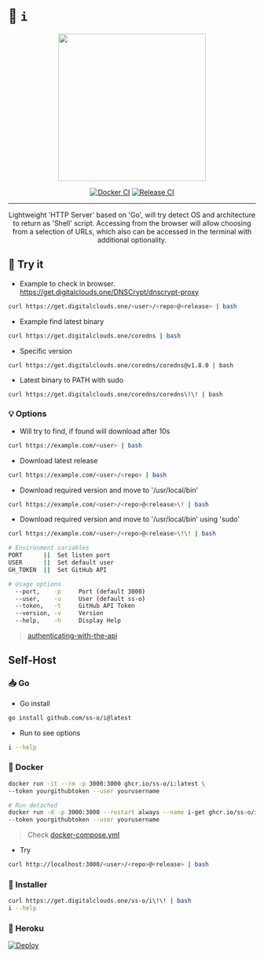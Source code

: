 # 🧰 `i`

<div align="center">

  <img src="https://g-assets.ss-o.workers.dev/img/digital-clouds/png/w600/600x600.png" width="300" height="300">
  
[![Docker CI](https://github.com/ss-o/i/actions/workflows/docker-publish.yml/badge.svg)](https://github.com/ss-o/i/actions/workflows/docker-publish.yml)
[![Release CI](https://github.com/ss-o/i/actions/workflows/release.yml/badge.svg)](https://github.com/ss-o/i/actions/workflows/release.yml)
</div>

---

<div align="center">
Lightweight 'HTTP Server' based on 'Go', will try detect OS and architecture to return as 'Shell' script. Accessing from the browser will allow choosing from a selection of URLs, which also can be accessed in the terminal with additional optionality.
</div>
  
## 📶 Try it

- Example to check in browser. 
https://get.digitalclouds.one/DNSCrypt/dnscrypt-proxy

```sh
curl https://get.digitalclouds.one/<user>/<repo>@<release> | bash
```
- Example find latest binary

```sh
curl https://get.digitalclouds.one/coredns | bash
```
- Specific version

```
curl https://get.digitalclouds.one/coredns/coredns@v1.8.0 | bash
```
- Latest binary to PATH with sudo

```
curl https://get.digitalclouds.one/coredns/coredns\!\! | bash
```

### 💡 Options

- Will try to find, if found will download after 10s
```sh
curl https://example.com/<user> | bash
````

- Download latest release
```sh
curl https://example.com/<user>/<repo> | bash
```

- Download required version and move to '/usr/local/bin'
```sh
curl https://example.com/<user>/<repo>@<release>\! | bash
```

- Download required version and move to '/usr/local/bin' using 'sudo'
```sh
curl https://example.com/<user>/<repo>@<release>\!\! | bash
```


```sh
# Environment variables
PORT      ||  Set listen port
USER      ||  Set default user
GH_TOKEN  ||  Set GitHub API 

# Usage options
  --port,    -p     Port (default 3000)
  --user,    -u     User (default ss-o)
  --token,   -t     GitHub API Token
  --version, -v     Version
  --help,    -h     Display Help
```
> [authenticating-with-the-api](https://docs.github.com/en/authentication/keeping-your-account-and-data-secure/about-authentication-to-github#authenticating-with-the-api)

## Self-Host

### 📥 Go


- Go install

```sh
go install github.com/ss-o/i@latest
```

- Run to see options

```sh
i --help
```

### 🐳 Docker

```sh
docker run -it --rm -p 3000:3000 ghcr.io/ss-o/i:latest \
--token yourgithubtoken --user yourusername
```

```sh
# Run detached
docker run -d -p 3000:3000 --restart always --name i-get ghcr.io/ss-o/i:latest \
--token yourgithubtoken --user yourusername
```

> Check [docker-compose.yml](https://github.com/ss-o/i/raw/main/docker-compose.yml)

- Try

```sh
curl http://localhost:3000/<user>/<repo>@<release> | bash
```

### 🐧 Installer

```sh
curl https://get.digitalclouds.one/ss-o/i\!\! | bash
i --help
```

### 🧰 Heroku

[![Deploy](https://www.herokucdn.com/deploy/button.svg)](https://heroku.com/deploy?template=https://github.com/ss-o/i)

